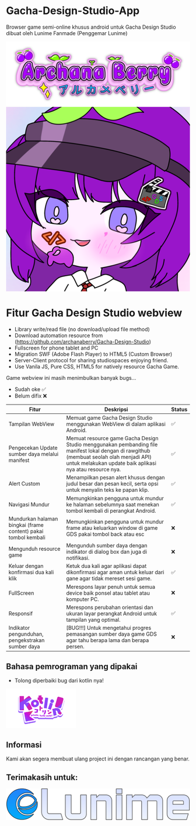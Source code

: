 # Gacha-Design-Studio-App
Browser game semi-online khusus android untuk Gacha Design Studio dibuat oleh Lunime Fanmade (Penggemar Lunime)

![Archana Berry Developer Game](archanaberry/archanaberry.png)
![Gacha Desing Studio](archanaberry/icon.png)

# Fitur Gacha Design Studio webview
* Library write/read file (no download/upload file method)
* Download automation resource from (https://github.com/archanaberry/Gacha-Design-Studio)
* Fullscreen for phone tablet and PC
* Migration SWF (Adobe Flash Player) to HTML5 (Custom Browser)
* Server-Client protocol for sharing studiospaces enjoying friend.
* Use Vanila JS, Pure CSS, HTML5 for natively resource Gacha Game.

Game webview ini masih menimbulkan banyak bugs...
* Sudah oke ✅
* Belum difix ❌

| Fitur                     | Deskripsi                                                                                                        | Status |
|---------------------------|------------------------------------------------------------------------------------------------------------------|--------|
| Tampilan WebView          | Memuat game Gacha Design Studio menggunakan WebView di dalam aplikasi Android.                                  | ✅ |
| Pengecekan Update sumber daya melalui manifest         | Memuat resource game Gacha Design Studio menggunakan pembanding file manifest lokal dengan di rawgithub (membuat seolah olah menjadi API) untuk melakukan update baik aplikasi nya atau resource nya.                                | ✅ |
| Alert Custom              | Menampilkan pesan alert khusus dengan judul besar dan pesan kecil, serta opsi untuk menyalin teks ke papan klip. | ✅ |
| Navigasi Mundur           | Memungkinkan pengguna untuk mundur ke halaman sebelumnya saat menekan tombol kembali di perangkat Android.       | ✅ |
| Mundurkan halaman bingkai (frame content) pakai tombol kembali        | Memungkinkan pengguna untuk mundur frame atau keluarkan window di game GDS pakai tombol back atau esc       | ❌ |
| Mengunduh resource game    | Mengunduh sumber daya dengan indikator di dialog box dan juga di notifikasi.             | ❌ |
| Keluar dengan konfirmasi dua kali klik      | Ketuk dua kali agar aplikasi dapat dikonfirmasi agar aman untuk keluar dari gane agar tidak mereset sesi game.         | ✅ |
| FullScreen                 | Merespons layar penuh untuk semua device baik ponsel atau tablet atau komputer PC.                   | ❌ |
| Responsif                 | Merespons perubahan orientasi dan ukuran layar perangkat Android untuk tampilan yang optimal.                   | ✅ |
| Indikator pengunduhan, pengekstrakan sumber daya         | [BUG!!!] Untuk mengetahui progres pemasangan sumber daya game GDS agar tahu berapa lama dan berapa persen.       | ❌ |

## Bahasa pemrograman yang dipakai
* Tolong diperbaiki bug dari kotlin nya!
<img src="archanaberry/Kotlin.png" alt="Menggunakan kotlin sebagai program utama" width="192" height="108">

## Informasi 
Kami akan segera membuat ulang project ini dengan rancangan yang benar.

## Terimakasih untuk:
![lunime credits arts (open source but don't forget to remember her :>)](archanaberry/lunime.svg)
